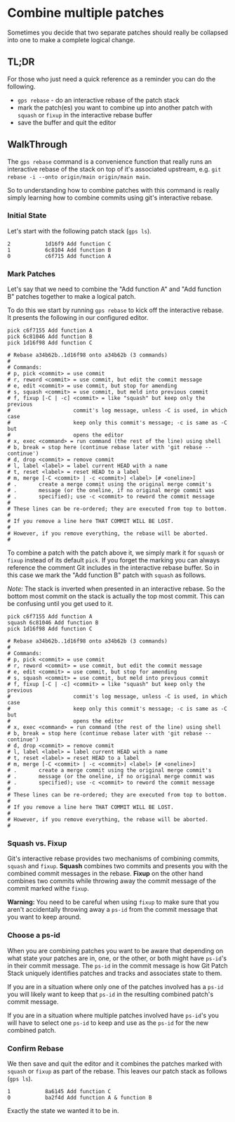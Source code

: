 # Combine multiple patches

Sometimes you decide that two separate patches should really be collapsed into
one to make a complete logical change.

## TL;DR

For those who just need a quick reference as a reminder you can do the
following.

- `gps rebase` - do an interactive rebase of the patch stack
- mark the patch(es) you want to combine up into another patch with `squash` or
  `fixup` in the interactive rebase buffer
- save the buffer and quit the editor

## WalkThrough

The `gps rebase` command is a convenience function that really runs an
interactive rebase of the stack on top of it's associated upstream, e.g.
`git rebase -i --onto origin/main origin/main main`.

So to understanding how to combine patches with this command is really simply
learning how to combine commits using git's interactive rebase.

### Initial State

Let's start with the following patch stack (`gps ls`).

```
2           1d16f9 Add function C
1           6c8104 Add function B
0           c6f715 Add function A
```

### Mark Patches

Let's say that we need to combine the "Add function A" and "Add function B"
patches together to make a logical patch.

To do this we start by running `gps rebase` to kick off the interactive rebase.
It presents the following in our configured editor.

```
pick c6f7155 Add function A
pick 6c81046 Add function B
pick 1d16f98 Add function C

# Rebase a34b62b..1d16f98 onto a34b62b (3 commands)
#
# Commands:
# p, pick <commit> = use commit
# r, reword <commit> = use commit, but edit the commit message
# e, edit <commit> = use commit, but stop for amending
# s, squash <commit> = use commit, but meld into previous commit
# f, fixup [-C | -c] <commit> = like "squash" but keep only the previous
#                    commit's log message, unless -C is used, in which case
#                    keep only this commit's message; -c is same as -C but
#                    opens the editor
# x, exec <command> = run command (the rest of the line) using shell
# b, break = stop here (continue rebase later with 'git rebase --continue')
# d, drop <commit> = remove commit
# l, label <label> = label current HEAD with a name
# t, reset <label> = reset HEAD to a label
# m, merge [-C <commit> | -c <commit>] <label> [# <oneline>]
# .       create a merge commit using the original merge commit's
# .       message (or the oneline, if no original merge commit was
# .       specified); use -c <commit> to reword the commit message
#
# These lines can be re-ordered; they are executed from top to bottom.
#
# If you remove a line here THAT COMMIT WILL BE LOST.
#
# However, if you remove everything, the rebase will be aborted.
#
```

To combine a patch with the patch above it, we simply mark it for `squash` or
`fixup` instead of its default `pick`. If you forget the marking you can
always reference the comment Git includes in the interactive rebase buffer. So
in this case we mark the "Add function B" patch with `squash` as follows.

*Note:* The stack is inverted when presented in an interactive rebase. So the
bottom most commit on the stack is actually the top most commit. This can be
confusing until you get used to it.

```
pick c6f7155 Add function A
squash 6c81046 Add function B
pick 1d16f98 Add function C

# Rebase a34b62b..1d16f98 onto a34b62b (3 commands)
#
# Commands:
# p, pick <commit> = use commit
# r, reword <commit> = use commit, but edit the commit message
# e, edit <commit> = use commit, but stop for amending
# s, squash <commit> = use commit, but meld into previous commit
# f, fixup [-C | -c] <commit> = like "squash" but keep only the previous
#                    commit's log message, unless -C is used, in which case
#                    keep only this commit's message; -c is same as -C but
#                    opens the editor
# x, exec <command> = run command (the rest of the line) using shell
# b, break = stop here (continue rebase later with 'git rebase --continue')
# d, drop <commit> = remove commit
# l, label <label> = label current HEAD with a name
# t, reset <label> = reset HEAD to a label
# m, merge [-C <commit> | -c <commit>] <label> [# <oneline>]
# .       create a merge commit using the original merge commit's
# .       message (or the oneline, if no original merge commit was
# .       specified); use -c <commit> to reword the commit message
#
# These lines can be re-ordered; they are executed from top to bottom.
#
# If you remove a line here THAT COMMIT WILL BE LOST.
#
# However, if you remove everything, the rebase will be aborted.
#
```

### Squash vs. Fixup

Git's interactive rebase provides two mechanisms of combining commits, `squash`
and `fixup`. **Squash** combines two commits and presents you with the combined
commit messages in the rebase. **Fixup** on the other hand combines two commits
while throwing away the commit message of the commit marked withe `fixup`.

**Warning:** You need to be careful when using `fixup` to make sure that you
aren't accidentally throwing away a `ps-id` from the commit message that you
want to keep around. 

### Choose a ps-id

When you are combining patches you want to be aware that depending on what
state your patches are in, one, or the other, or both might have `ps-id`'s in
their commit message. The `ps-id` in the commit message is how Git Patch Stack
uniquely identifies patches and tracks and associates state to them.

If you are in a situation where only one of the patches involved has a `ps-id`
you will likely want to keep that `ps-id` in the resulting combined patch's
commit message.

If you are in a situation where multiple patches involved have `ps-id`'s you
will have to select one `ps-id` to keep and use as the `ps-id` for the new
combined patch.

### Confirm Rebase

We then save and quit the editor and it combines the patches marked with
`squash` or `fixup` as part of the rebase. This leaves our patch stack as
follows (`gps ls`).

```
1           8a6145 Add function C
0           ba2f4d Add function A & function B
```

Exactly the state we wanted it to be in.
